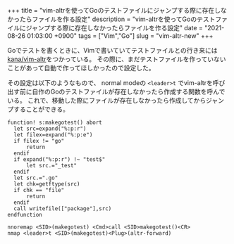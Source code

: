 +++
title = "vim-altrを使ってGoのテストファイルにジャンプする際に存在しなかったらファイルを作る設定"
description = "vim-altrを使ってGoのテストファイルにジャンプする際に存在しなかったらファイルを作る設定"
date = "2021-08-26 01:03:00 +0900"
tags = ["Vim","Go"]
slug = "vim-altr-new"
+++

Goでテストを書くときに、Vimで書いていてテストファイルとの行き来には[kana/vim-altr](https://github.com/kana/vim-altr)をつかっている。
その際に、まだテストファイルを作っていないことがあって自動で作ってほしかったので設定した。

<!--more-->

その設定は以下のようなもので、
normal modeの `<leader>t` でvim-altrを呼び出す前に自作のGoのテストファイルが存在しなかったら作成する関数を呼んでいる。
これで、移動した際にファイルが存在しなかったら作成してからジャンプすることができる。

```vim
function! s:makegotest() abort
  let src=expand("%:p:r")
  let filex=expand("%:p:e")
  if filex != "go"
      return
  endif
  if expand("%:p:r") !~ "test$"
      let src.="_test"
  endif
  let src.=".go"
  let chk=getftype(src)
  if chk == "file" 
      return
  endif
  call writefile(["package"],src)
endfunction

nnoremap <SID>(makegotest) <Cmd>call <SID>makegotest()<CR>
nmap <leader>t <SID>(makegotest)<Plug>(altr-forward)
```
